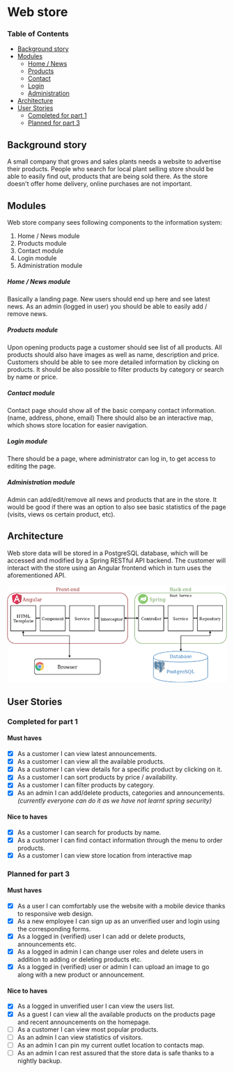 # Web store

### Table of Contents
* [Background story](#background-story)
* [Modules](#modules)
    * [Home / News](#home-news-module)
    * [Products](#products-module)
    * [Contact](#contact-module)
    * [Login](#login-module)
    * [Administration](#administration-module)
* [Architecture](#architecture)
* [User Stories](#user-stories)
    * [Completed for part 1](#completed-for-part-1)
    * [Planned for part 3](#planned-for-part-3)

## Background story
A small company that grows and sales plants needs a website to advertise their products.
People who search for local plant selling store should be able to easily find out,
products that are being sold there. As the store doesn't offer home delivery, online purchases
are not important.

## Modules
Web store company sees following components to the information system:
1) Home / News module
2) Products module
3) Contact module
4) Login module 
5) Administration module

##### Home / News module
Basically a landing page. New users should end up here and see latest news.
As an admin (logged in user) you should be able to easily add / remove news.

##### Products module
Upon opening products page a customer should see list of all products.
All products should also have images as well as name, description and price.
Customers should be able to see more detailed information by clicking on products.
It should be also possible to filter products by category or search by name or price.

##### Contact module
Contact page should show all of the basic company contact information. (name, address, phone, email)
There should also be an interactive map, which shows store location for easier navigation.

##### Login module
There should be a page, where administrator can log in, to get access to editing the page.

##### Administration module
Admin can add/edit/remove all news and products that are in the store. It would be good if
there was an option to also see basic statistics of the page (visits, views os certain product, etc).  
  
## Architecture  

Web store data will be stored in a PostgreSQL database, which will be accessed and modified by a Spring RESTful API backend. 
The customer will interact with the store using an Angular frontend which in turn uses the aforementioned API.  
  
![architecture diagram](architecture.png)
  
## User Stories

### Completed for part 1

#### Must haves
* [x] As a customer I can view latest announcements.
* [x] As a customer I can view all the available products.
* [x] As a customer I can view details for a specific product by clicking on it.
* [x] As a customer I can sort products by price / availability.
* [x] As a customer I can filter products by category.
* [x] As an admin I can add/delete products, categories and announcements. _(currently everyone can do it as we have
 not learnt spring security)_

#### Nice to haves
* [x] As a customer I can search for products by name.
* [x] As a customer I can find contact information through the menu to order products.
* [x] As a customer I can view store location from interactive map

### Planned for part 3

#### Must haves
* [x] As a user I can comfortably use the website with a mobile device thanks to responsive web design. 
* [x] As a new employee I can sign up as an unverified user and login using the corresponding forms.
* [x] As a logged in (verified) user I can add or delete products, announcements etc.
* [x] As a logged in admin I can change user roles and delete users in addition to adding or deleting products etc.
* [x] As a logged in (verified) user or admin I can upload an image to go along with a new product or announcement.

#### Nice to haves
* [x] As a logged in unverified user I can view the users list.
* [x] As a guest I can view all the available products on the products page and recent announcements on the homepage.
* [ ] As a customer I can view most popular products.
* [ ] As an admin I can view statistics of visitors.
* [ ] As an admin I can pin my current outlet location to contacts map.
* [ ] As an admin I can rest assured that the store data is safe thanks to a nightly backup.
